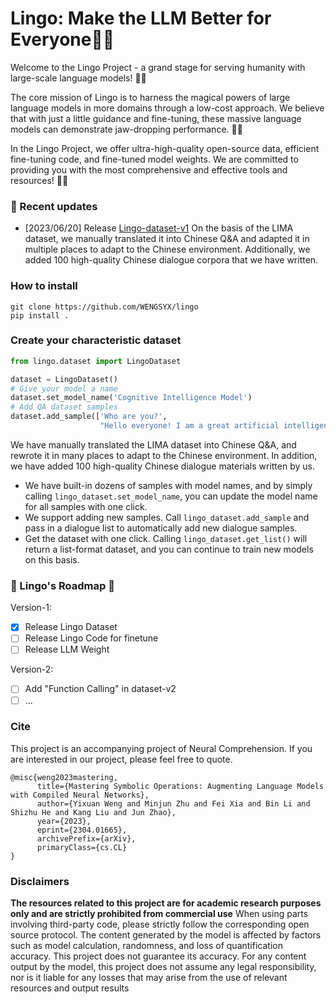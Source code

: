 # Lingo: Make the LLM Better for Everyone🚀🚀

Welcome to the Lingo Project - a grand stage for serving humanity with large-scale language models! 🎉🎉

The core mission of Lingo is to harness the magical powers of large language models in more domains through a low-cost
approach. We believe that with just a little guidance and fine-tuning, these massive language models can demonstrate
jaw-dropping performance. 💫🌈

In the Lingo Project, we offer ultra-high-quality open-source data, efficient fine-tuning code, and fine-tuned model
weights. We are committed to providing you with the most comprehensive and effective tools and resources! 🚀🚅

### 🔄 Recent updates

* [2023/06/20] Release [Lingo-dataset-v1](https://huggingface.co/datasets/WENGSYX/Lingo-dataset-v1) On the basis of the
  LIMA dataset, we manually translated it into Chinese Q&A and adapted it in multiple places to adapt to the Chinese
  environment. Additionally, we added 100 high-quality Chinese dialogue corpora that we have written.

### How to install

```
git clone https://github.com/WENGSYX/lingo
pip install .
```

### Create your characteristic dataset

```python
from lingo.dataset import LingoDataset

dataset = LingoDataset()
# Give your model a name
dataset.set_model_name('Cognitive Intelligence Model')
# Add QA dataset samples
dataset.add_sample(['Who are you?',
                    "Hello everyone! I am a great artificial intelligence assistant, a cognitive intelligence model, created by the Language and Knowledge Computing Research Group of the Institute of Automation, Chinese Academy of Sciences. I am like your personal assistant, able to chat with you in fluent natural language. Whether it's answering questions or providing assistance, I can easily handle it. Although I don't have a physical image, I will do my best to provide you with the most thoughtful service"])
```

We have manually translated the LIMA dataset into Chinese Q&A, and rewrote it in many places to adapt to the Chinese
environment. In addition, we have added 100 high-quality Chinese dialogue materials written by us.

- We have built-in dozens of samples with model names, and by simply calling `lingo_dataset.set_model_name`, you can
  update the model name for all samples with one click.
- We support adding new samples. Call `lingo_dataset.add_sample` and pass in a dialogue list to automatically add new
  dialogue samples.
- Get the dataset with one click. Calling `lingo_dataset.get_list()` will return a list-format dataset, and you can
  continue to train new models on this basis.

### 🌱 Lingo's Roadmap 🌱

Version-1:

- [x] Release Lingo Dataset
- [ ] Release Lingo Code for finetune
- [ ] Release LLM Weight

Version-2:

- [ ] Add "Function Calling" in dataset-v2
- [ ] ...

### Cite

This project is an accompanying project of Neural Comprehension. If you are interested in our project, please feel free
to quote.

```
@misc{weng2023mastering,
      title={Mastering Symbolic Operations: Augmenting Language Models with Compiled Neural Networks}, 
      author={Yixuan Weng and Minjun Zhu and Fei Xia and Bin Li and Shizhu He and Kang Liu and Jun Zhao},
      year={2023},
      eprint={2304.01665},
      archivePrefix={arXiv},
      primaryClass={cs.CL}
}
```

### Disclaimers

**The resources related to this project are for academic research purposes only and are strictly prohibited from
commercial use** When using parts involving third-party code, please strictly follow the corresponding open source
protocol. The content generated by the model is affected by factors such as model calculation, randomness, and loss of
quantification accuracy. This project does not guarantee its accuracy. For any content output by the model, this project
does not assume any legal responsibility, nor is it liable for any losses that may arise from the use of relevant
resources and output results